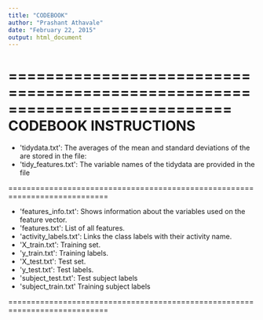 ```yaml
---
title: "CODEBOOK"
author: "Prashant Athavale"
date: "February 22, 2015"
output: html_document
---
```

============================================================================
CODEBOOK INSTRUCTIONS
============================================================================

- 'tidydata.txt': The averages of the mean and standard deviations of the are stored in the file: 
- 'tidy_features.txt': The variable names of the tidydata are provided in the file 

============================================================================

- 'features_info.txt': Shows information about the variables used on the feature vector.
- 'features.txt': List of all features.
- 'activity_labels.txt': Links the class labels with their activity name.
- 'X_train.txt': Training set.
- 'y_train.txt': Training labels.
- 'X_test.txt': Test set.
- 'y_test.txt': Test labels.
- 'subject_test.txt': Test subject labels
- 'subject_train.txt' Training subject labels

============================================================================
